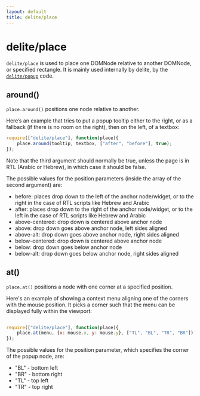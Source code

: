 ```yaml
---
layout: default
title: delite/place
---
```


# delite/place

`delite/place` is used to place one DOMNode relative to another DOMNode, or specified rectangle.
It is mainly used internally by delite, by the [`delite/popup`](popup.html) code.

## around()

`place.around()` positions one node relative to another.

Here’s an example that tries to put a popup tooltip either to the right,
or as a fallback (if there is no room on the right), then on the left, of a textbox:

```js
require(["delite/place"], function(place){
	place.around(tooltip, textbox, ["after", "before"], true);
});
```


Note that the third argument should normally be true, unless the page is in RTL (Arabic or Hebrew), in which case it should be false.

The possible values for the position parameters (inside the array of the second argument) are:

* before: places drop down to the left of the anchor node/widget, or to the right in the case of RTL scripts like Hebrew and Arabic
* after: places drop down to the right of the anchor node/widget, or to the left in the case of RTL scripts like Hebrew and Arabic
* above-centered: drop down is centered above anchor node
* above: drop down goes above anchor node, left sides aligned
* above-alt: drop down goes above anchor node, right sides aligned
* below-centered: drop down is centered above anchor node
* below: drop down goes below anchor node
* below-alt: drop down goes below anchor node, right sides aligned

## at()

`place.at()` positions a node with one corner at a specified position.

Here's an example of showing a context menu aligning one of the corners with the mouse position.
It picks a corner such that the menu can be displayed fully within the viewport:

```js
 
require(["delite/place"], function(place){
	place.at(menu, {x: mouse.x, y: mouse.y}, ["TL", "BL", "TR", "BR"]);
});
```

The possible values for the position parameter, which specifies the corner of the popup node, are:

* "BL" - bottom left
* "BR" - bottom right
* "TL" - top left
* "TR" - top right
